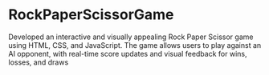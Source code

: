 # RockPaperScissorGame
Developed an interactive and visually appealing Rock Paper Scissor game using HTML, CSS, and JavaScript. The game allows users to play against an AI opponent, with real-time score updates and visual feedback for wins, losses, and draws
